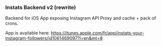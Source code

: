 ### Instats Backend v2 (rewrite)

Backend for iOS App exposing Instagram API Proxy and cache + pack of crons.

App is available here:
https://itunes.apple.com/fr/app/instats-your-instagram-followers/id1061469097?l=en&mt=8